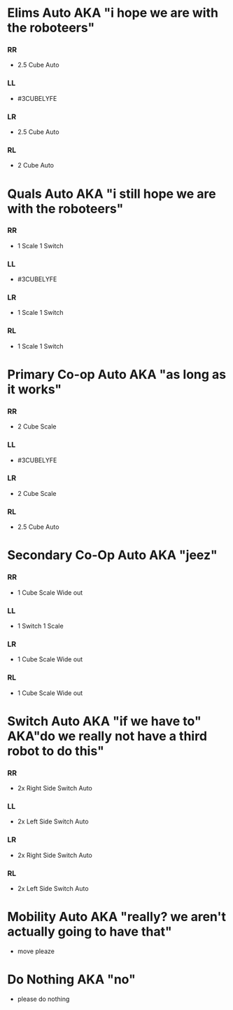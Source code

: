 # Elims Auto AKA "i hope we are with the roboteers"
### RR
 - 2.5 Cube Auto 
### LL
 - #3CUBELYFE
### LR
 - 2.5 Cube Auto
### RL
 - 2 Cube Auto
# Quals Auto AKA "i still hope we are with the roboteers"

### RR
 - 1 Scale 1 Switch
### LL
 - #3CUBELYFE
### LR
 - 1 Scale 1 Switch
### RL
 - 1 Scale 1 Switch

# Primary Co-op Auto AKA "as long as it works"

### RR
 - 2 Cube Scale
### LL
 - #3CUBELYFE
### LR
 - 2 Cube Scale
### RL
 - 2.5 Cube Auto
# Secondary Co-Op Auto AKA "jeez"
### RR
 - 1 Cube Scale Wide out
### LL
 - 1 Switch 1 Scale
### LR
 - 1 Cube Scale Wide out
### RL
 - 1 Cube Scale Wide out

# Switch Auto AKA "if we have to" AKA"do we really not have a third robot to do this"
### RR
 - 2x Right Side Switch Auto
### LL
 - 2x Left Side Switch Auto
### LR
 - 2x Right Side Switch Auto 
### RL
 - 2x Left Side Switch Auto

# Mobility Auto AKA "really? we aren't actually going to have that"

- move pleaze

# Do Nothing AKA "no"

- please do nothing